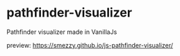 # pathfinder-visualizer
Pathfinder visualizer made in VanillaJs

preview: https://smezzy.github.io/js-pathfinder-visualizer/

